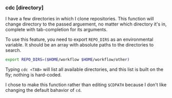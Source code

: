 ### cdc [directory]
I have a few directories in which I clone repositories. This function will
change directory to the passed arguement, no matter which directory it's in,
complete with tab-completion for its arguments.

To use this feature, you need to export `REPO_DIRS` as an environmental
variable. It should be an array with absolute paths to the directories to
search.
```sh
export REPO_DIRS=($HOME/workflow $HOME/workflow/other)
```
Typing `cdc <TAB>` will list all available directories, and this list is built
on the fly; nothing is hard-coded.

I chose to make this function rather than editing `$CDPATH` because I don't like
changing the default bahavior of `cd`.

